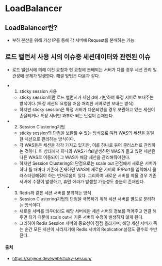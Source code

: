 # LoadBalancer

## LoadBalancer란?
- 부하 분산을 위해 가상 IP를 통해 각 서버에 Request를 분배하는 기능

## 로드 밸런서 사용 시의 이슈중 세션데이터와 관련된 이슈
- 로드 밸런서에 의해 이전 요청과 현 요청에 분배되는 서버가 다를 경우 세션 관리 일관성에 문제가 발생한다. 해결 방법은 다음과 같다.

- 1) sticky session 사용
    - sticky session이란 로드 밸런서가 세션id에 기반하여 특정 서버로 보내주는 방식이다.(특정 세션의 요청을 처음 처리한 서버로만 보내는 방식)
    - 하지만 sticky session은 특정 서버가 다운되었을 경우 보관하고 있는 세션이 손실되거나 특정 서버만 과부하 되는 단점이 존재한다.

- 2) Session Clustering기법
    - sticky session의 단점을 보완할 수 있는 방식으로 여러 WAS의 세션을 동일한 세션으로 관리하는 방식이다.
    - 각 WAS들은 세션을 각각 가지고 있지만, 이를 하나로 묶어 클러스터로 관리하는 것이다. 이 상태에서 하나의 WAS가 fail발생하면 WAS가 들고 있던 세션은 다른 WAS로 이동되어 그 WAS가 해당 세션을 관리해줘야한다.
    - 하지만 Session Clustering의 단점으로는 scale out 관점에서 새로운 서버가 하나 뜰 때마다 기존에 존재하던 WAS에 새로운 서버의 IP/Port를 입력해서 클러스터링해줘야 하는 번거로움이 있다. 그리하여 새로운 서버를 띄울 경우 기존 서버에 수정이 발생하고, 휴먼 에러가 발생할 가능성도 충분히 존재한다.

- 3) Redis와 같은 세션 서버를 분리하는 방식
    - Session Clustering기법의 단점을 극복하기 위해 세션 서버를 별도로 분리하는 방식이다. 
    - 새로운 서버를 띄우더라도 해당 서버에만 세션 서버의 정보를 적어주고 연결 해주면 되기 때문에 scale out시 기존 서버의 수정이 발생하지 않게 된다. 
    - 그리하여 Redis Session 서버의 중요성이 점점 올라가며, 해당 세션 서버가 죽는 순간 모든 세션이 사라지기에 Redis 서버의 Replication설정도 필수로 수반된다.

#### 출처
- https://smjeon.dev/web/sticky-session/